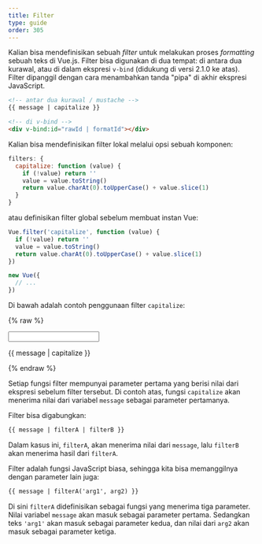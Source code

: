 ```yaml
---
title: Filter
type: guide
order: 305
---
```


Kalian bisa mendefinisikan sebuah _filter_ untuk melakukan proses _formatting_ sebuah teks di Vue.js. Filter bisa digunakan di dua tempat: di antara dua kurawal, atau di dalam ekspresi `v-bind` (didukung di versi 2.1.0 ke atas). Filter dipanggil dengan cara menambahkan tanda "pipa" di akhir ekspresi JavaScript.

``` html
<!-- antar dua kurawal / mustache -->
{{ message | capitalize }}

<!-- di v-bind -->
<div v-bind:id="rawId | formatId"></div>
```

Kalian bisa mendefinisikan filter lokal melalui opsi sebuah komponen:

``` js
filters: {
  capitalize: function (value) {
    if (!value) return ''
    value = value.toString()
    return value.charAt(0).toUpperCase() + value.slice(1)
  }
}
```

atau definisikan filter global sebelum membuat instan Vue:

``` js
Vue.filter('capitalize', function (value) {
  if (!value) return ''
  value = value.toString()
  return value.charAt(0).toUpperCase() + value.slice(1)
})

new Vue({
  // ...
})
```

Di bawah adalah contoh penggunaan filter `capitalize`:

{% raw %}
<div id="example_1" class="demo">
  <input type="text" v-model="message">
  <p>{{ message | capitalize }}</p>
</div>
<script>
  new Vue({
    el: '#example_1',
    data: function () {
      return {
        message: 'john'
      }
    },
    filters: {
      capitalize: function (value) {
        if (!value) return ''
        value = value.toString()
        return value.charAt(0).toUpperCase() + value.slice(1)
      }
    }
  })
</script>
{% endraw %}

Setiap fungsi filter mempunyai parameter pertama yang berisi nilai dari ekspresi sebelum filter tersebut. Di contoh atas, fungsi `capitalize` akan menerima nilai dari variabel `message` sebagai parameter pertamanya.

Filter bisa digabungkan:

``` html
{{ message | filterA | filterB }}
```

Dalam kasus ini, `filterA`, akan menerima nilai dari `message`, lalu `filterB` akan menerima hasil dari `filterA`.

Filter adalah fungsi JavaScript biasa, sehingga kita bisa memanggilnya dengan parameter lain juga:

``` html
{{ message | filterA('arg1', arg2) }}
```

Di sini `filterA` didefinisikan sebagai fungsi yang menerima tiga parameter. Nilai variabel `message` akan masuk sebagai parameter pertama. Sedangkan teks `'arg1'` akan masuk sebagai parameter kedua, dan nilai dari `arg2` akan masuk sebagai parameter ketiga.